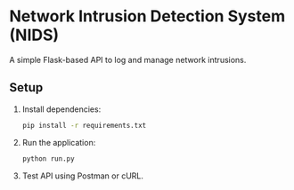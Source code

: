# Network Intrusion Detection System (NIDS)

A simple Flask-based API to log and manage network intrusions.

## Setup
1. Install dependencies:
   ```bash
   pip install -r requirements.txt
   ```
2. Run the application:
   ```bash
   python run.py
   ```
3. Test API using Postman or cURL.

